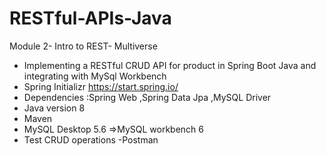 # RESTful-APIs-Java
Module 2- Intro to REST- Multiverse
- Implementing a RESTful CRUD API for product in Spring Boot Java and integrating with MySql Workbench
- Spring Initializr https://start.spring.io/
- Dependencies :Spring Web ,Spring Data Jpa ,MySQL Driver 
- Java version 8
- Maven
- MySQL Desktop 5.6 =>MySQL workbench 6
- Test CRUD operations -Postman
